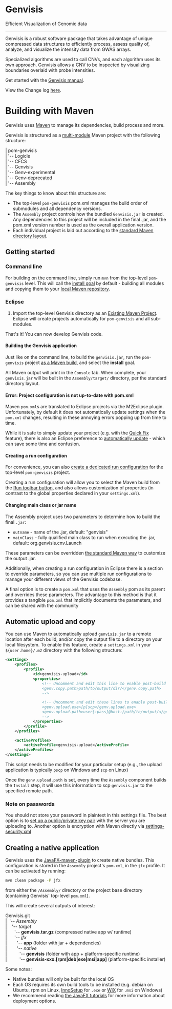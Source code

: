 Genvisis
====================
Efficient Visualization of Genomic data

----------------------
Genvisis is a robust software package that takes advantage of unique compressed data structures to efficiently process, assess quality of, analyze, and visualize the intensity data from GWAS arrays.

Specialized algorithms are used to call CNVs, and each algorithm uses its own approach. Genvisis allows a CNV to be inspected by visualizing boundaries overlaid with probe intensities.

Get started with the [Genvisis manual](https://github.com/PankratzLab/Genvisis/wiki/About-Genvisis).

View the Change log [here](https://github.com/npankrat/Genvisis/blob/master/CHANGELOG.md).
 

Building with Maven
=====================

Genvisis uses [Maven](https://maven.apache.org/) to manage its dependencies, build process and more.

Genvisis is structured as a [multi-module](https://maven.apache.org/guides/introduction/introduction-to-the-pom.html#Project_Aggregation) Maven project with the following structure:

| pom-genvisis  
| '-- Logicle  
| '-- CFCS  
| '-- Genvisis  
| '-- Genv-experimental  
| '-- Genv-deprecated  
| '-- Assembly  

The key things to know about this structure are:

* The top-level `pom-genvisis` pom.xml manages the build order of submodules and all dependency versions.
* The `Assembly` project controls how the bundled `Genvisis.jar` is created. Any dependencies to this project will be included in the final .jar, and the pom.xml version number is used as the overall application version.
* Each individual project is laid out according to the [standard Maven directory layout](https://maven.apache.org/guides/introduction/introduction-to-the-standard-directory-layout.html).

## Getting started

### Command line

For building on the command line, simply run `mvn` from the top-level `pom-genvisis` level. This will call the [install goal](https://maven.apache.org/guides/introduction/introduction-to-the-lifecycle.html) by default - building all modules and copying them to your [local Maven repository](https://maven.apache.org/guides/introduction/introduction-to-repositories.html).

### Eclipse

1. Import the top-level Genvisis directory as an [Existing Maven Project](http://javapapers.com/java/import-maven-project-into-eclipse/). Eclipse will create projects automatically for `pom-genvisis` and all sub-modules.

That's it! You can now develop Genvisis code.

#### Building the Genvisis application

Just like on the command line, to build the `genvisis.jar`, run the `pom-genvisis` project [as a Maven build](https://books.sonatype.com/m2eclipse-book/reference/running-sect-running-maven-builds.html), and select the **install** goal.

All Maven output will print in the `Console` tab. When complete, your `genvisis.jar` will be built in the `Assembly/target/` directory, per the standard directory layout.

#### Error: Project configuration is not up-to-date with pom.xml

Maven `pom.xml`s are translated to Eclipse projects via the M2Eclipse plugin. Unfortunately, by default it does not automatically update settings when the `pom.xml` changes, resulting in these annoying errors popping up from time to time.

While it is safe to simply update your project (e.g. with the [Quick Fix](http://help.eclipse.org/neon/index.jsp?topic=%2Forg.eclipse.jdt.doc.user%2Fconcepts%2Fconcept-quickfix-assist.htm) feature), there is also an Eclipse preference to [automatically update](http://www.eclipse.org/m2e/documentation/release-notes-16.html#new-experimental-auto-45-update-configuration-feature) - which can save some time and confusion.

#### Creating a run configuration

For convenience, you can also [create a dedicated run configuration](https://www.genuitec.com/products/myeclipse/learning-center/maven/launch-maven4myeclipse-maven-run-setup-tutorial/#2_Creating_a_CustomMavenLaunch_Configuration) for the top-level `pom-genvisis` project.

Creating a run configuration will allow you to select the Maven build from the [Run toolbar button](https://developers.google.com/eclipse/docs/running_and_debugging_2_0), and also allows customization of properties (in contrast to the global properties declared in your `settings.xml`).

#### Changing main class or jar name

The Assembly project uses two parameters to determine how to build the final `.jar`:

* `outname`  - name of the .jar, default: "genvisis"
* `mainClass` - fully qualified main class to run when executing the .jar, default: org.genvisis.cnv.Launch

These parameters can be overridden [the standard Maven way](http://books.sonatype.com/mvnref-book/reference/running-sect-options.html) to customize the output .jar.

Additionally, when creating a run configuration in Eclipse there is a section to override parameters, so you can use multiple run configurations to manage your different views of the Genvisis codebase.

A final option is to create a `pom.xml` that uses the `Assembly` pom as its parent and overrides these parameters. The advantage to this method is that it provides a tangible `pom.xml` that implicitly documents the parameters, and can be shared with the community

## Automatic upload and copy

You can use Maven to automatically upload `genvisis.jar` to a remote location after each build, and/or copy the output file to a directory on your local filesystem. To enable this feature, create a `settings.xml` in your `${user.home}/.m2` directory with the following structure:

```xml
<settings>
	<profiles>
		<profile>
			<id>genvisis-upload</id>
			<properties>
				<!-- Uncomment and edit this line to enable post-build copy
				<genv.copy.path>path/to/output/dir/</genv.copy.path>
				-->

				<!-- Uncomment and edit these lines to enable post-build upload
				<genv.upload.exe>[p]scp</genv.upload.exe>
				<genv.upload.path>user[:pass]@host:/path/to/output/</genv.upload.path>
				-->
			</properties>
		</profile>
	</profiles>

	<activeProfiles>
		<activeProfile>genvisis-upload</activeProfile>
	</activeProfiles>
</settings>
```
This script needs to be modified for your particular setup (e.g., the upload application is typically `pscp` on Windows and `scp` on Linux)

Once the `genv.upload.path` is set, every time the `Assembly` component builds the `Install` step, it will use this information to scp `genvisis.jar` to the specified remote path.

### Note on passwords

You should not store your password in plaintext in this settings file. The best option is to [set up a public/private key pair](https://help.ubuntu.com/community/SSH/OpenSSH/Keys) with the server you are uploading to. Another option is encryption with Maven directly via [settings-security.xml](https://maven.apache.org/guides/mini/guide-encryption.html)

## Creating a native application

Genvisis uses the [JavaFX-maven-plugin](https://github.com/javafx-maven-plugin/javafx-maven-plugin) to create native bundles. This configuration is stored in the `Assembly` project's `pom.xml`, in the `jfx` profile. It can be activated by running:

```bash
mvn clean package -P jfx
```

from either the `/Assembly/` directory or the project base directory (containing Genvisis' top-level `pom.xml`).

This will create several outputs of interest:

Genvisis.git</br>
|&nbsp;&nbsp;'-- _Assembly_</br>
|&nbsp;&nbsp;&nbsp;&nbsp;'-- _target_</br>
|&nbsp;&nbsp;&nbsp;&nbsp;&nbsp;&nbsp;'-- **genvisis.tar.gz** (compressed native app w/ runtime)</br>
|&nbsp;&nbsp;&nbsp;&nbsp;&nbsp;&nbsp;'-- _jfx_</br>
|&nbsp;&nbsp;&nbsp;&nbsp;&nbsp;&nbsp;&nbsp;&nbsp;'-- **app** (folder with jar + dependencies)</br>
|&nbsp;&nbsp;&nbsp;&nbsp;&nbsp;&nbsp;&nbsp;&nbsp;'-- _native_</br>
|&nbsp;&nbsp;&nbsp;&nbsp;&nbsp;&nbsp;&nbsp;&nbsp;&nbsp;&nbsp;'-- **genvisis** (folder with app + platform-specific runtime)</br>
|&nbsp;&nbsp;&nbsp;&nbsp;&nbsp;&nbsp;&nbsp;&nbsp;&nbsp;&nbsp;'-- **genvisis-xxx.[rpm|deb|exe|msi|app]** (platform-specific installer)</br>


Some notes:
* Native bundles will only be built for the local OS
* Each OS requires its own build tools to be installed (e.g. debian on Ubuntu, rpm on Linux, [InnoSetup](http://www.jrsoftware.org/isinfo.php) for `.exe` or [WiX](http://wixtoolset.org/) for `.msi` on Windows)
* We recommend reading [the JavaFX tutorials](http://docs.oracle.com/javafx/2/deployment/self-contained-packaging.htm) for more information about deployment options.
